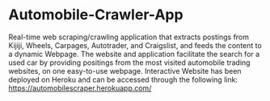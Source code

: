 # Automobile-Crawler-App

Real-time web scraping/crawling application that extracts postings from Kijiji, Wheels, Carpages, Autotrader, and Craigslist, and feeds the content to a dynamic Webpage. 
The website and application facilitate the search for a used car by providing positings from the most visited automobile trading websites, on one easy-to-use webpage. 
Interactive Website has been deployed on Heroku and can be accessed through the following link: https://automobilescraper.herokuapp.com/
